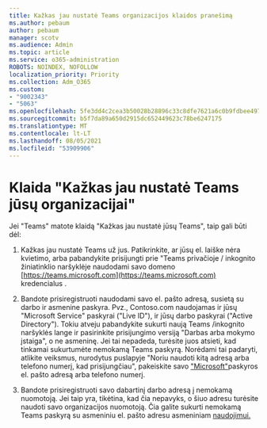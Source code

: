 ```yaml
---
title: Kažkas jau nustatė Teams organizacijos klaidos pranešimą
ms.author: pebaum
author: pebaum
manager: scotv
ms.audience: Admin
ms.topic: article
ms.service: o365-administration
ROBOTS: NOINDEX, NOFOLLOW
localization_priority: Priority
ms.collection: Adm_O365
ms.custom:
- "9002343"
- "5063"
ms.openlocfilehash: 5fe3dd4c2cea3b50028b28896c33c8dfe7621a6c0b9fdbee4976dfb0e62c3f5d
ms.sourcegitcommit: b5f7da89a650d2915dc652449623c78be6247175
ms.translationtype: MT
ms.contentlocale: lt-LT
ms.lasthandoff: 08/05/2021
ms.locfileid: "53909906"
---
```

# <a name="someone-has-already-set-up-teams-for-your-organization-error"></a>Klaida "Kažkas jau nustatė Teams jūsų organizacijai"

Jei "Teams" matote klaidą "Kažkas jau nustatė jūsų Teams", taip gali būti dėl:

1. Kažkas jau nustatė Teams už jus. Patikrinkite, ar jūsų el. laiške nėra kvietimo, arba pabandykite prisijungti prie "Teams privačioje / inkognito žiniatinklio naršyklėje naudodami savo domeno [https://teams.microsoft.com](https://teams.microsoft.com) kredencialus .

2. Bandote prisiregistruoti naudodami savo el. pašto adresą, susietą su darbo ir asmenine paskyra. Pvz., Contoso.com naudojamas ir jūsų "Microsoft Service" paskyrai ("Live ID"), ir jūsų darbo paskyrai ("Active Directory"). Tokiu atveju pabandykite sukurti naują Teams /inkognito naršyklės lange ir pasirinkite prisijungimo versiją "Darbas arba mokymo įstaiga", o ne asmeninę. Jei tai nepadeda, turėsite juos atsieti, kad tinkamai sukurtumėte nemokamą Teams paskyrą. Norėdami tai padaryti, atlikite veiksmus, nurodytus puslapyje "Noriu naudoti kitą adresą arba telefono numerį, kad prisijungčiau", pakeiskite savo ["Microsoft"](https://support.microsoft.com/help/12407)paskyros el. pašto adresą arba telefono numerį.

3. Bandote prisiregistruoti savo dabartinį darbo adresą į nemokamą nuomotoją. Jei taip yra, tikėtina, kad čia nepavyks, o šiuo adresu turėsite naudoti savo organizacijos nuomotoją. Čia galite sukurti nemokamą Teams paskyrą su asmeniniu el. pašto adresu asmeniniam [naudojimui.](https://products.office.com/microsoft-teams/group-chat-software)
